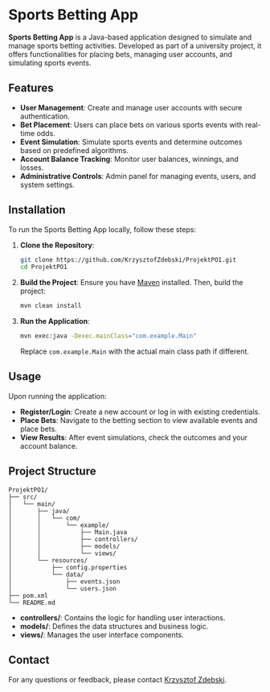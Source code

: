 # Sports Betting App

**Sports Betting App** is a Java-based application designed to simulate and manage sports betting activities. Developed as part of a university project, it offers functionalities for placing bets, managing user accounts, and simulating sports events.

## Features

- **User Management**: Create and manage user accounts with secure authentication.
- **Bet Placement**: Users can place bets on various sports events with real-time odds.
- **Event Simulation**: Simulate sports events and determine outcomes based on predefined algorithms.
- **Account Balance Tracking**: Monitor user balances, winnings, and losses.
- **Administrative Controls**: Admin panel for managing events, users, and system settings.

## Installation

To run the Sports Betting App locally, follow these steps:

1. **Clone the Repository**:
   ```bash
   git clone https://github.com/KrzysztofZdebski/ProjektPO1.git
   cd ProjektPO1
   ```

2. **Build the Project**:
   Ensure you have [Maven](https://maven.apache.org/) installed. Then, build the project:
   ```bash
   mvn clean install
   ```

3. **Run the Application**:
   ```bash
   mvn exec:java -Dexec.mainClass="com.example.Main"
   ```
   Replace `com.example.Main` with the actual main class path if different.

## Usage

Upon running the application:

- **Register/Login**: Create a new account or log in with existing credentials.
- **Place Bets**: Navigate to the betting section to view available events and place bets.
- **View Results**: After event simulations, check the outcomes and your account balance.

## Project Structure

```
ProjektPO1/
├── src/
│   └── main/
│       ├── java/
│       │   └── com/
│       │       └── example/
│       │           ├── Main.java
│       │           ├── controllers/
│       │           ├── models/
│       │           └── views/
│       └── resources/
│           ├── config.properties
│           └── data/
│               ├── events.json
│               └── users.json
├── pom.xml
└── README.md
```

- **controllers/**: Contains the logic for handling user interactions.
- **models/**: Defines the data structures and business logic.
- **views/**: Manages the user interface components.


## Contact

For any questions or feedback, please contact [Krzysztof Zdebski](mailto:km.zdebski@gmail.com).

